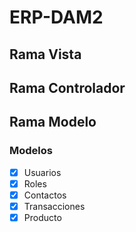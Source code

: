 # ERP-DAM2

## Rama Vista

## Rama Controlador

## Rama Modelo

### Modelos
- [x] Usuarios
- [x] Roles
- [x] Contactos
- [x] Transacciones
- [x] Producto
